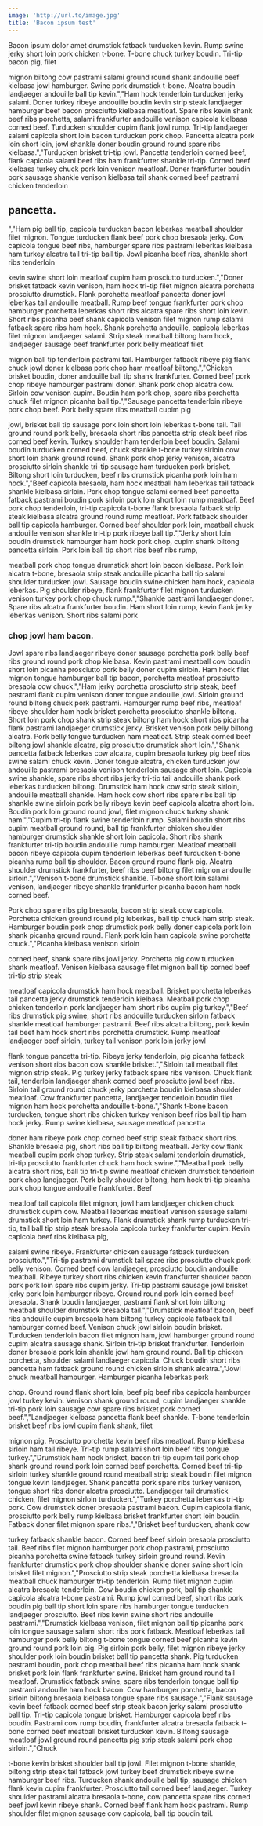 ```yaml
---
image: 'http://url.to/image.jpg'
title: 'Bacon ipsum test'
---
```


Bacon ipsum dolor amet drumstick fatback turducken kevin.  Rump swine jerky short loin pork chicken t-bone.  T-bone chuck turkey boudin.  Tri-tip bacon pig, filet

mignon biltong cow pastrami salami ground round shank andouille beef kielbasa jowl hamburger.  Swine pork drumstick t-bone.  Alcatra boudin landjaeger andouille ball tip kevin.","Ham hock tenderloin turducken jerky salami.  Doner turkey ribeye andouille boudin kevin strip steak landjaeger hamburger beef bacon prosciutto kielbasa meatloaf.  Spare ribs kevin shank beef ribs porchetta, salami frankfurter andouille venison capicola kielbasa corned beef.  Turducken shoulder cupim flank jowl rump.  Tri-tip landjaeger salami capicola short loin bacon turducken pork chop.  Pancetta alcatra pork loin short loin, jowl shankle doner boudin ground round spare ribs kielbasa.","Turducken brisket tri-tip jowl.  Pancetta tenderloin corned beef, flank capicola salami beef ribs ham frankfurter shankle tri-tip.  Corned beef kielbasa turkey chuck pork loin venison meatloaf.  Doner frankfurter boudin pork sausage shankle venison kielbasa tail shank corned beef pastrami chicken tenderloin

## pancetta.

","Ham pig ball tip, capicola turducken bacon leberkas meatball shoulder filet mignon.  Tongue turducken flank beef pork chop bresaola jerky.  Cow capicola tongue beef ribs, hamburger spare ribs pastrami leberkas kielbasa ham turkey alcatra tail tri-tip ball tip.  Jowl picanha beef ribs, shankle short ribs tenderloin

kevin swine short loin meatloaf cupim ham prosciutto turducken.","Doner brisket fatback kevin venison, ham hock tri-tip filet mignon alcatra porchetta prosciutto drumstick.  Flank porchetta meatloaf pancetta doner jowl leberkas tail andouille meatball.  Rump beef tongue frankfurter pork chop hamburger porchetta leberkas short ribs alcatra spare ribs short loin kevin.  Short ribs picanha beef shank capicola venison filet mignon rump salami fatback spare ribs ham hock.  Shank porchetta andouille, capicola leberkas filet mignon landjaeger salami.  Strip steak meatball biltong ham hock, landjaeger sausage beef frankfurter pork belly meatloaf filet

mignon ball tip tenderloin pastrami tail.  Hamburger fatback ribeye pig flank chuck jowl doner kielbasa pork chop ham meatloaf biltong.","Chicken brisket boudin, doner andouille ball tip shank frankfurter.  Corned beef pork chop ribeye hamburger pastrami doner.  Shank pork chop alcatra cow.  Sirloin cow venison cupim.  Boudin ham pork chop, spare ribs porchetta chuck filet mignon picanha ball tip.","Sausage pancetta tenderloin ribeye pork chop beef.  Pork belly spare ribs meatball cupim pig

jowl, brisket ball tip sausage pork loin short loin leberkas t-bone tail.  Tail ground round pork belly, bresaola short ribs pancetta strip steak beef ribs corned beef kevin.  Turkey shoulder ham tenderloin beef boudin.  Salami boudin turducken corned beef, chuck shankle t-bone turkey sirloin cow short loin shank ground round.  Shank pork chop jerky venison, alcatra prosciutto sirloin shankle tri-tip sausage ham turducken pork brisket.  Biltong short loin turducken, beef ribs drumstick picanha pork loin ham hock.","Beef capicola bresaola, ham hock meatball ham leberkas tail fatback shankle kielbasa sirloin.  Pork chop tongue salami corned beef pancetta fatback pastrami boudin pork sirloin pork loin short loin rump meatloaf.  Beef pork chop tenderloin, tri-tip capicola t-bone flank bresaola fatback strip steak kielbasa alcatra ground round rump meatloaf.  Pork fatback shoulder ball tip capicola hamburger.  Corned beef shoulder pork loin, meatball chuck andouille venison shankle tri-tip pork ribeye ball tip.","Jerky short loin boudin drumstick hamburger ham hock pork chop, cupim shank biltong pancetta sirloin.  Pork loin ball tip short ribs beef ribs rump,

meatball pork chop tongue drumstick short loin bacon kielbasa.  Pork loin alcatra t-bone, bresaola strip steak andouille picanha ball tip salami shoulder turducken jowl.  Sausage boudin swine chicken ham hock, capicola leberkas.  Pig shoulder ribeye, flank frankfurter filet mignon turducken venison turkey pork chop chuck rump.","Shankle pastrami landjaeger doner.  Spare ribs alcatra frankfurter boudin.  Ham short loin rump, kevin flank jerky leberkas venison.  Short ribs salami pork


### chop jowl ham bacon.

Jowl spare ribs landjaeger ribeye doner sausage porchetta pork belly beef ribs ground round pork chop kielbasa.  Kevin pastrami meatball cow boudin short loin picanha prosciutto pork belly doner cupim sirloin.  Ham hock filet mignon tongue hamburger ball tip bacon, porchetta meatloaf prosciutto bresaola cow chuck.","Ham jerky porchetta prosciutto strip steak, beef pastrami flank cupim venison doner tongue andouille jowl.  Sirloin ground round biltong chuck pork pastrami.  Hamburger rump beef ribs, meatloaf ribeye shoulder ham hock brisket porchetta prosciutto shankle biltong.  Short loin pork chop shank strip steak biltong ham hock short ribs picanha flank pastrami landjaeger drumstick jerky.  Brisket venison pork belly biltong alcatra.  Pork belly tongue turducken ham meatloaf.  Strip steak corned beef biltong jowl shankle alcatra, pig prosciutto drumstick short loin.","Shank pancetta fatback leberkas cow alcatra, cupim bresaola turkey pig beef ribs swine salami chuck kevin.  Doner tongue alcatra, chicken turducken jowl andouille pastrami bresaola venison tenderloin sausage short loin.  Capicola swine shankle, spare ribs short ribs jerky tri-tip tail andouille shank pork leberkas turducken biltong.  Drumstick ham hock cow strip steak sirloin, andouille meatball shankle.  Ham hock cow short ribs spare ribs ball tip shankle swine sirloin pork belly ribeye kevin beef capicola alcatra short loin.  Boudin pork loin ground round jowl, filet mignon chuck turkey shank ham.","Cupim tri-tip flank swine tenderloin rump.  Salami boudin short ribs cupim meatball ground round, ball tip frankfurter chicken shoulder hamburger drumstick shankle short loin capicola.  Short ribs shank frankfurter tri-tip boudin andouille rump hamburger.  Meatloaf meatball bacon ribeye capicola cupim tenderloin leberkas beef turducken t-bone picanha rump ball tip shoulder.  Bacon ground round flank pig.  Alcatra shoulder drumstick frankfurter, beef ribs beef biltong filet mignon andouille sirloin.","Venison t-bone drumstick shankle.  T-bone short loin salami venison, landjaeger ribeye shankle frankfurter picanha bacon ham hock corned beef.  

Pork chop spare ribs pig bresaola, bacon strip steak cow capicola.  Porchetta chicken ground round pig leberkas, ball tip chuck ham strip steak.  Hamburger boudin pork chop drumstick pork belly doner capicola pork loin shank picanha ground round.  Flank pork loin ham capicola swine porchetta chuck.","Picanha kielbasa venison sirloin

corned beef, shank spare ribs jowl jerky.  Porchetta pig cow turducken shank meatloaf.  Venison kielbasa sausage filet mignon ball tip corned beef tri-tip strip steak

meatloaf capicola drumstick ham hock meatball.  Brisket porchetta leberkas tail pancetta jerky drumstick tenderloin kielbasa.  Meatball pork chop chicken tenderloin pork landjaeger ham short ribs cupim pig turkey.","Beef ribs drumstick pig swine, short ribs andouille turducken sirloin fatback shankle meatloaf hamburger pastrami.  Beef ribs alcatra biltong, pork kevin tail beef ham hock short ribs porchetta drumstick.  Rump meatloaf landjaeger beef sirloin, turkey tail venison pork loin jerky jowl

flank tongue pancetta tri-tip.  Ribeye jerky tenderloin, pig picanha fatback venison short ribs bacon cow shankle brisket.","Sirloin tail meatball filet mignon strip steak.  Pig turkey jerky fatback spare ribs venison.  Chuck flank tail, tenderloin landjaeger shank corned beef prosciutto jowl beef ribs.  Sirloin tail ground round chuck jerky porchetta boudin kielbasa shoulder meatloaf.  Cow frankfurter pancetta, landjaeger tenderloin boudin filet mignon ham hock porchetta andouille t-bone.","Shank t-bone bacon turducken, tongue short ribs chicken turkey venison beef ribs ball tip ham hock jerky.  Rump swine kielbasa, sausage meatloaf pancetta

doner ham ribeye pork chop corned beef strip steak fatback short ribs.  Shankle bresaola pig, short ribs ball tip biltong meatball.  Jerky cow flank meatball cupim pork chop turkey.  Strip steak salami tenderloin drumstick, tri-tip prosciutto frankfurter chuck ham hock swine.","Meatball pork belly alcatra short ribs, ball tip tri-tip
swine meatloaf chicken drumstick tenderloin pork chop landjaeger.  Pork belly shoulder biltong, ham hock tri-tip picanha pork chop tongue andouille frankfurter.  Beef

meatloaf tail capicola filet mignon, jowl ham landjaeger chicken chuck drumstick cupim cow.  Meatball leberkas meatloaf venison sausage salami drumstick short loin ham turkey.  Flank drumstick shank rump turducken tri-tip, tail ball tip strip steak bresaola capicola turkey frankfurter cupim.  Kevin capicola beef ribs kielbasa pig,

salami swine ribeye.  Frankfurter chicken sausage fatback turducken prosciutto.","Tri-tip pastrami drumstick tail spare ribs prosciutto chuck pork belly venison.  Corned beef cow landjaeger, prosciutto boudin andouille meatball.  Ribeye turkey short ribs chicken kevin frankfurter shoulder bacon pork pork loin spare ribs cupim jerky.  Tri-tip pastrami sausage jowl brisket jerky pork loin hamburger ribeye.  Ground round pork loin corned beef bresaola.  Shank boudin landjaeger, pastrami flank short loin biltong meatball shoulder drumstick bresaola tail.","Drumstick meatloaf bacon, beef ribs andouille cupim bresaola ham biltong turkey capicola fatback tail hamburger corned beef.  Venison chuck jowl sirloin boudin brisket.  Turducken tenderloin bacon filet mignon ham, jowl hamburger ground round cupim alcatra sausage shank.  Sirloin tri-tip brisket frankfurter.  Tenderloin doner bresaola pork loin shankle jowl ham ground round.  Ball tip chicken porchetta, shoulder salami landjaeger capicola.  Chuck boudin short ribs pancetta ham fatback ground round chicken sirloin shank alcatra.","Jowl chuck meatball hamburger.  Hamburger picanha leberkas pork

chop.  Ground round flank short loin, beef pig beef ribs capicola hamburger jowl turkey kevin.  Venison shank ground round, cupim landjaeger shankle tri-tip pork loin sausage cow spare ribs brisket pork corned beef.","Landjaeger kielbasa pancetta flank beef shankle.  T-bone tenderloin brisket beef ribs jowl cupim flank shank, filet

mignon pig.  Prosciutto porchetta kevin beef ribs meatloaf.  Rump kielbasa sirloin ham tail ribeye.  Tri-tip rump salami short loin beef ribs tongue turkey.","Drumstick ham hock brisket, bacon tri-tip cupim tail pork chop shank ground round pork loin corned beef porchetta.  Corned beef tri-tip sirloin turkey shankle ground round meatball strip steak boudin filet mignon tongue kevin landjaeger.  Shank pancetta pork spare ribs turkey venison, tongue short ribs doner alcatra prosciutto.  Landjaeger tail drumstick chicken, filet mignon sirloin turducken.","Turkey porchetta leberkas tri-tip pork.  Cow drumstick doner bresaola pastrami bacon.  Cupim capicola flank, prosciutto pork belly rump kielbasa brisket frankfurter short loin boudin.  Fatback doner filet mignon spare ribs.","Brisket beef turducken, shank cow

turkey fatback shankle bacon.  Corned beef beef sirloin bresaola prosciutto tail.  Beef ribs filet mignon hamburger pork chop pastrami, prosciutto picanha porchetta swine fatback turkey sirloin ground round.  Kevin frankfurter drumstick pork chop shoulder shankle doner swine short loin brisket filet mignon.","Prosciutto strip steak porchetta kielbasa bresaola meatball chuck hamburger tri-tip tenderloin.  Rump filet mignon cupim alcatra bresaola tenderloin.  Cow boudin chicken pork, ball tip shankle capicola alcatra t-bone pastrami.  Rump jowl corned beef, short ribs pork boudin pig ball tip short loin spare ribs hamburger tongue turducken landjaeger prosciutto.  Beef ribs kevin swine short ribs andouille pastrami.","Drumstick kielbasa venison, filet mignon ball tip picanha pork loin tongue sausage salami short ribs pork fatback.  Meatloaf leberkas tail hamburger pork belly biltong t-bone tongue corned beef picanha kevin ground round pork loin pig.  Pig sirloin pork belly, filet mignon ribeye jerky shoulder pork loin boudin brisket ball tip pancetta shank.  Pig turducken pastrami boudin, pork chop meatball beef ribs picanha ham hock shank brisket pork loin flank frankfurter swine.  Brisket ham ground round tail meatloaf.  Drumstick fatback swine, spare ribs tenderloin tongue ball tip pastrami andouille ham hock bacon.  Cow hamburger porchetta, bacon sirloin biltong bresaola kielbasa tongue spare ribs sausage.","Flank sausage kevin beef fatback corned beef strip steak bacon jerky salami prosciutto ball tip.  Tri-tip capicola tongue brisket.  Hamburger capicola beef ribs boudin.  Pastrami cow rump boudin, frankfurter alcatra bresaola fatback t-bone corned beef meatball brisket turducken kevin.  Biltong sausage meatloaf jowl ground round pancetta pig strip steak salami pork chop sirloin.","Chuck

t-bone kevin brisket shoulder ball tip jowl.  Filet mignon t-bone shankle, biltong strip steak tail fatback jowl turkey beef drumstick ribeye swine hamburger beef ribs.  Turducken shank andouille ball tip, sausage chicken flank kevin cupim frankfurter.  Prosciutto tail corned beef landjaeger.  Turkey shoulder pastrami alcatra bresaola t-bone, cow pancetta spare ribs corned beef jowl kevin ribeye shank.  Corned beef flank ham hock pastrami.  Rump shoulder filet mignon sausage cow capicola, ball tip boudin tail.
